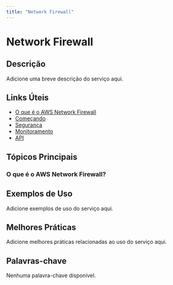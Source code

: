 ```yaml
---
title: "Network Firewall"
---
```


# Network Firewall

## Descrição

Adicione uma breve descrição do serviço aqui.

## Links Úteis

- [O que é o AWS Network Firewall](https://docs.aws.amazon.com/network-firewall/latest/developerguide/what-is-aws-network-firewall.html)
- [Começando](https://docs.aws.amazon.com/network-firewall/latest/developerguide/getting-started.html)
- [Segurança](https://docs.aws.amazon.com/network-firewall/latest/developerguide/security.html)
- [Monitoramento](https://docs.aws.amazon.com/network-firewall/latest/developerguide/monitoring.html)
- [API](https://docs.aws.amazon.com/network-firewall/latest/developerguide/api.html)

## Tópicos Principais

### O que é o AWS Network Firewall?

## Exemplos de Uso

Adicione exemplos de uso do serviço aqui.

## Melhores Práticas

Adicione melhores práticas relacionadas ao uso do serviço aqui.

## Palavras-chave

Nenhuma palavra-chave disponível.
